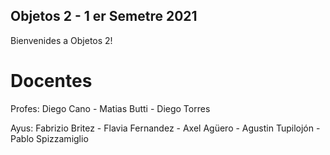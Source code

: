 ## Objetos 2 - 1 er Semetre 2021
Bienvenides a Objetos 2!

# Docentes
Profes: Diego Cano - Matias Butti - Diego Torres

Ayus: Fabrizio Britez - Flavia Fernandez - Axel Agüero - Agustin Tupilojón - Pablo Spizzamiglio
